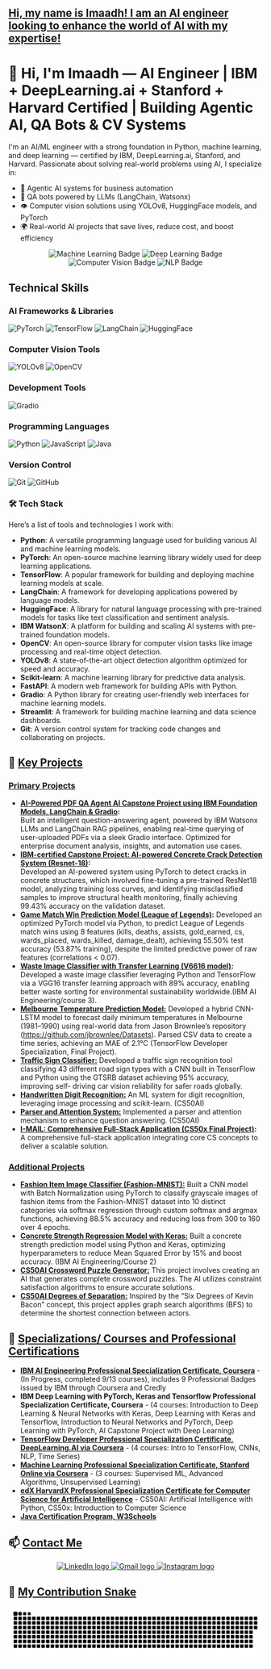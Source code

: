 <h2 align="left"><u>Hi, my name is Imaadh! I am an AI engineer looking to enhance the world of AI with my expertise!</u></h2>

# 👋 Hi, I'm Imaadh — AI Engineer | IBM + DeepLearning.ai + Stanford + Harvard Certified | Building Agentic AI, QA Bots & CV Systems

I'm an AI/ML engineer with a strong foundation in Python, machine learning, and deep learning — certified by IBM, DeepLearning.ai, Stanford, and Harvard. Passionate about solving real-world problems using AI, I specialize in:

- 🤖 Agentic AI systems for business automation
- 🧠 QA bots powered by LLMs (LangChain, Watsonx)
- 👁️ Computer vision solutions using YOLOv8, HuggingFace models, and PyTorch
- 🌍 Real-world AI projects that save lives, reduce cost, and boost efficiency


<div align="center">
  <img src="https://img.shields.io/badge/Machine%20Learning-Expert-blue" alt="Machine Learning Badge"/>
  <img src="https://img.shields.io/badge/Deep%20Learning-Expert-yellow" alt="Deep Learning Badge"/>
  <img src="https://img.shields.io/badge/Computer%20Vision-Expert-green" alt="Computer Vision Badge"/>
  <img src="https://img.shields.io/badge/NLP-Expert-red" alt="NLP Badge"/>
</div>

## Technical Skills

### AI Frameworks & Libraries
![PyTorch](https://img.shields.io/badge/PyTorch-EE4C2C?style=for-the-badge&logo=pytorch&logoColor=white)
![TensorFlow](https://img.shields.io/badge/TensorFlow-FF6F00?style=for-the-badge&logo=tensorflow&logoColor=white)
![LangChain](https://img.shields.io/badge/LangChain-%2300FF?style=for-the-badge)
![HuggingFace](https://img.shields.io/badge/HuggingFace-%23FFD000?style=for-the-badge&logo=huggingface&logoColor=black)

### Computer Vision Tools
![YOLOv8](https://img.shields.io/badge/YOLOv8-%23FF0000?style=for-the-badge)
![OpenCV](https://img.shields.io/badge/OpenCV-%23white?style=for-the-badge&logo=opencv&logoColor=black)

### Development Tools
![Gradio](https://img.shields.io/badge/Gradio-%23F37626?style=for-the-badge&logo=gradio&logoColor=white)

### Programming Languages
![Python](https://img.shields.io/badge/Python-3776AB?style=for-the-badge&logo=python&logoColor=white)
![JavaScript](https://img.shields.io/badge/JavaScript-F7DF1E?style=for-the-badge&logo=javascript&logoColor=black)
![Java](https://img.shields.io/badge/Java-007396?style=for-the-badge&logo=java&logoColor=white)

### Version Control
![Git](https://img.shields.io/badge/Git-F05032?style=for-the-badge&logo=git&logoColor=white)
![GitHub](https://img.shields.io/badge/GitHub-100000?style=for-the-badge&logo=github&logoColor=white)

### 🛠️ Tech Stack
Here’s a list of tools and technologies I work with:

- **Python**: A versatile programming language used for building various AI and machine learning models.
- **PyTorch**: An open-source machine learning library widely used for deep learning applications.
- **TensorFlow**: A popular framework for building and deploying machine learning models at scale.
- **LangChain**: A framework for developing applications powered by language models.
- **HuggingFace**: A library for natural language processing with pre-trained models for tasks like text classification and sentiment analysis.
- **IBM WatsonX**: A platform for building and scaling AI systems with pre-trained foundation models.
- **OpenCV**: An open-source library for computer vision tasks like image processing and real-time object detection.
- **YOLOv8**: A state-of-the-art object detection algorithm optimized for speed and accuracy.
- **Scikit-learn**: A machine learning library for predictive data analysis.
- **FastAPI**: A modern web framework for building APIs with Python.
- **Gradio**: A Python library for creating user-friendly web interfaces for machine learning models.
- **Streamlit**: A framework for building machine learning and data science dashboards.
- **Git**: A version control system for tracking code changes and collaborating on projects.

## 🌟 <u>Key Projects</u>

### <u>Primary Projects</u>

- **[AI-Powered PDF QA Agent AI Capstone Project using IBM Foundation Models, LangChain & Gradio](https://github.com/ImaadhRenosh/IBM-Certified-QA-AI-Agent-using-RAG-with-IBM-Watsonx-LangChain-Gradio):**  
  Built an intelligent question-answering agent, powered by IBM Watsonx LLMs and LangChain RAG pipelines, enabling real-time querying of user-uploaded PDFs via a sleek Gradio interface. Optimized for enterprise document analysis, insights, and automation use cases.
- **[IBM-certified Capstone Project: AI-powered Concrete Crack Detection System (Resnet-18)](https://github.com/ImaadhRenosh/IBM-certified-AI-powered-Concrete-Crack-Detection-System-Capstone-Project):**  
  Developed an AI-powered system using PyTorch to detect cracks in concrete structures, which involved fine-tuning a pre-trained ResNet18 model, analyzing training loss curves, and identifying misclassified samples to improve structural health monitoring, finally achieving 99.43% accuracy on the validation dataset.
- **[Game Match Win Prediction Model (League of Legends)](https://github.com/ImaadhRenosh/Game-Match-Win-Prediction-Model-League-of-Legends-):**
  Developed an optimized PyTorch model via Python, to predict League of Legends match wins using 8 features (kills, deaths, assists, gold_earned, cs, wards_placed, wards_killed, damage_dealt), achieving 55.50% test accuracy (53.87% training), despite the limited predictive power of raw features 
(correlations < 0.07).
- **[Waste Image Classifier with Transfer Learning (V6616 model)](https://github.com/ImaadhRenosh/Waste-Image-Classifier-with-Transfer-Learning-VGG16):**
  Developed a waste image classifier leveraging Python and TensorFlow via a VGG16 transfer learning approach with 89% accuracy, enabling better waste sorting for environmental sustainability worldwide.(IBM AI Engineering/course 3).
- **<u>Melbourne Temperature Prediction Model:</u>**
  Developed a hybrid CNN-LSTM model to forecast daily minimum temperatures in Melbourne (1981–1990) using real-world data from Jason Brownlee’s repository   
  (https://github.com/jbrownlee/Datasets). Parsed CSV data to create a time series, achieving an MAE of 2.1°C (TensorFlow Developer Specialization, Final Project).
- **<u>Traffic Sign Classifier:</u>**
  Developed a traffic sign recognition tool classifying 43 different road sign types with a CNN built in TensorFlow and Python using the GTSRB dataset achieving 95% accuracy, improving self- 
  driving car vision reliability for safer roads globally.
- **<u>Handwritten Digit Recognition:</u>**
  An ML system for digit recognition, leveraging image processing and scikit-learn. (CS50AI)
- **<u>Parser and Attention System:</u>**
  Implemented a parser and attention mechanism to enhance question answering. (CS50AI)
- **[I-MAIL: Comprehensive Full-Stack Application (CS50x Final Project)](https://github.com/ImaadhRenosh/cs50x-final-project-I-MAIL):**
  A comprehensive full-stack application integrating core CS concepts to deliver a scalable solution.
  
### <u>Additional Projects</u>

- **<u>Fashion Item Image Classifier (Fashion-MNIST):</u>** Built a CNN model with Batch Normalization using PyTorch to classify grayscale images of fashion items from the Fashion-MNIST dataset into 10 distinct categories via softmax regression through custom softmax and argmax functions, achieving 88.5% accuracy and reducing loss from 300 to 160 over 4 epochs.
- **<u>Concrete Strength Regression Model with Keras:</u>**  Built a concrete strength prediction model using Python and Keras, optimizing hyperparameters to reduce Mean Squared Error by 15% and boost    accuracy. (IBM AI Engineering/Course 2) 
- **<u>CS50AI Crossword Puzzle Generator:</u>**
  This project involves creating an AI that generates complete crossword puzzles. The AI utilizes constraint satisfaction algorithms to ensure accurate      solutions.
- **<u>CS50AI Degrees of Separation:</u>**
  Inspired by the “Six Degrees of Kevin Bacon” concept, this project applies graph search algorithms (BFS) to determine the shortest connection between actors.



## 📜 <u>Specializations/ Courses and Professional Certifications</u>
- **<u>IBM AI Engineering Professional Specialization Certificate, Coursera</u>** - (In Progress, completed 9/13 courses), includes 9 Professional Badges issued by IBM through Coursera and Credly
- **IBM Deep Learning with PyTorch, Keras and Tensorflow Professional Specialization Certificate, Coursera</u>** - (4 courses: Introduction to Deep Learning & Neural Networks with Keras, Deep Learning with Keras and Tensorflow, Introduction to Neural Networks and PyTorch, Deep Learning with PyTorch, AI Capstone Project with Deep Learning)
- **<u>TensorFlow Developer Professional Specialization Certificate, DeepLearning.AI via Coursera</u>** - (4 courses: Intro to TensorFlow, CNNs, NLP, Time Series)
- **<u>Machine Learning Professional Specialization Certificate, Stanford Online via Coursera</u>** - (3 courses: Supervised ML, Advanced Algorithms, Unsupervised Learning)
- **<u>edX HarvardX Professional Specialization Certificate for Computer Science for Artificial Intelligence</u>** - CS50AI: Artificial Intelligence with Python, CS50x: Introduction to Computer Science
- **<u>Java Certification Program, W3Schools</u>** 

## 📫 <u>Contact Me</u>
<div align="center">
  <a href="https://www.linkedin.com/in/imaadh-renosh-007aba348">
    <img src="https://img.shields.io/badge/LinkedIn-0077B5?logo=linkedin&logoColor=white&style=for-the-badge" height="35" alt="LinkedIn logo" />
  </a>
  <a href="mailto:imaadhrenosh@gmail.com">
    <img src="https://img.shields.io/badge/Gmail-D14836?logo=gmail&logoColor=white&style=for-the-badge" height="35" alt="Gmail logo" />
  </a>
  <a href="https://www.instagram.com/im44dh">
    <img src="https://img.shields.io/badge/Instagram-E4405F?logo=instagram&logoColor=white&style=for-the-badge" height="35" alt="Instagram logo" />
  </a>
</div>

## 🐍 <u>My Contribution Snake</u>
![github-snake](https://raw.githubusercontent.com/ImaadhRenosh/Github-Project-Portfolio/output/github-snake.svg)
